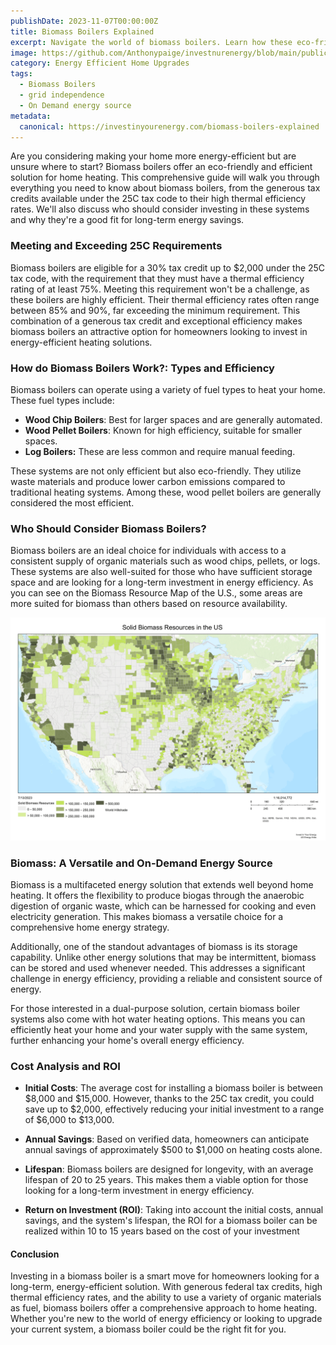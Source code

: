 ```yaml
---
publishDate: 2023-11-07T00:00:00Z
title: Biomass Boilers Explained
excerpt: Navigate the world of biomass boilers. Learn how these eco-friendly systems can be a smart choice for your home's energy needs, offering both efficiency and sustainability.
image: https://github.com/Anthonypaige/investnurenergy/blob/main/public/images/cover-art/EEHU-3-cover-art.png?raw=true
category: Energy Efficient Home Upgrades
tags:
  - Biomass Boilers
  - grid independence
  - On Demand energy source
metadata:
  canonical: https://investinyourenergy.com/biomass-boilers-explained
---
```


Are you considering making your home more energy-efficient but are unsure where to start? Biomass boilers offer an eco-friendly and efficient solution for home heating. This comprehensive guide will walk you through everything you need to know about biomass boilers, from the generous tax credits available under the 25C tax code to their high thermal efficiency rates. We'll also discuss who should consider investing in these systems and why they're a good fit for long-term energy savings.

### **Meeting and Exceeding 25C Requirements**

Biomass boilers are eligible for a 30% tax credit up to $2,000 under the 25C tax code, with the requirement that they must have a thermal efficiency rating of at least 75%. Meeting this requirement won't be a challenge, as these boilers are highly efficient. Their thermal efficiency rates often range between 85% and 90%, far exceeding the minimum requirement. This combination of a generous tax credit and exceptional efficiency makes biomass boilers an attractive option for homeowners looking to invest in energy-efficient heating solutions.

### **How do Biomass Boilers Work?: Types and Efficiency**

Biomass boilers can operate using a variety of fuel types to heat your home. These fuel types include:

- **Wood Chip Boilers**: Best for larger spaces and are generally automated.
- **Wood Pellet Boilers**: Known for high efficiency, suitable for smaller spaces.
- **Log Boilers:** These are less common and require manual feeding.

These systems are not only efficient but also eco-friendly. They utilize waste materials and produce lower carbon emissions compared to traditional heating systems. Among these, wood pellet boilers are generally considered the most efficient.

### **Who Should Consider Biomass Boilers?**

Biomass boilers are an ideal choice for individuals with access to a consistent supply of organic materials such as wood chips, pellets, or logs. These systems are also well-suited for those who have sufficient storage space and are looking for a long-term investment in energy efficiency. As you can see on the Biomass Resource Map of the U.S., some areas are more suited for biomass than others based on resource availability.

![Super wide](https://github.com/Anthonypaige/investnurenergy/blob/main/public/images/In-article-images/EEHU-3-in-article-map.png?raw=true)

### **Biomass: A Versatile and On-Demand Energy Source**

Biomass is a multifaceted energy solution that extends well beyond home heating. It offers the flexibility to produce biogas through the anaerobic digestion of organic waste, which can be harnessed for cooking and even electricity generation. This makes biomass a versatile choice for a comprehensive home energy strategy.

Additionally, one of the standout advantages of biomass is its storage capability. Unlike other energy solutions that may be intermittent, biomass can be stored and used whenever needed. This addresses a significant challenge in energy efficiency, providing a reliable and consistent source of energy.

For those interested in a dual-purpose solution, certain biomass boiler systems also come with hot water heating options. This means you can efficiently heat your home and your water supply with the same system, further enhancing your home's overall energy efficiency.

### **Cost Analysis and ROI**

- **Initial Costs**: The average cost for installing a biomass boiler is between $8,000 and $15,000. However, thanks to the 25C tax credit, you could save up to $2,000, effectively reducing your initial investment to a range of $6,000 to $13,000.

- **Annual Savings**: Based on verified data, homeowners can anticipate annual savings of approximately $500 to $1,000 on heating costs alone.

- **Lifespan**: Biomass boilers are designed for longevity, with an average lifespan of 20 to 25 years. This makes them a viable option for those looking for a long-term investment in energy efficiency.

- **Return on Investment (ROI)**: Taking into account the initial costs, annual savings, and the system's lifespan, the ROI for a biomass boiler can be realized within 10 to 15 years based on the cost of your investment

#### **Conclusion**

Investing in a biomass boiler is a smart move for homeowners looking for a long-term, energy-efficient solution. With generous federal tax credits, high thermal efficiency rates, and the ability to use a variety of organic materials as fuel, biomass boilers offer a comprehensive approach to home heating. Whether you're new to the world of energy efficiency or looking to upgrade your current system, a biomass boiler could be the right fit for you.
